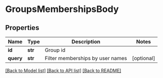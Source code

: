 # GroupsMembershipsBody

## Properties
Name | Type | Description | Notes
------------ | ------------- | ------------- | -------------
**id** | **str** | Group id | 
**query** | **str** | Filter memberships by user names | [optional] 

[[Back to Model list]](../README.md#documentation-for-models) [[Back to API list]](../README.md#documentation-for-api-endpoints) [[Back to README]](../README.md)

